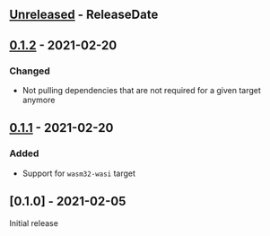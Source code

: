 <!-- next-header -->

## [Unreleased] - ReleaseDate

## [0.1.2] - 2021-02-20

### Changed

- Not pulling dependencies that are not required for a given target anymore

## [0.1.1] - 2021-02-20

### Added

- Support for `wasm32-wasi` target

## [0.1.0] - 2021-02-05

Initial release

<!-- next-url -->
[Unreleased]: https://github.com/wasm-rs/dbg/compare/v0.1.2...HEAD
[0.1.2]: https://github.com/wasm-rs/dbg/compare/v0.1.1...v0.1.2
[0.1.1]: https://github.com/wasm-rs/dbg/compare/v0.1.0...v0.1.1
